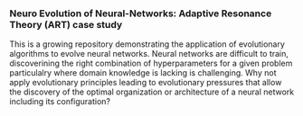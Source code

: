 ### Neuro Evolution of Neural-Networks: Adaptive Resonance Theory (ART) case study
This is a growing repository demonstrating the application of evolutionary algorithms to evolve neural networks. Neural networks are difficult to train, discoverining the right combination of hyperparameters for a given problem particulalry where domain knowledge is lacking is challenging. Why not apply evolutionary principles leading to evolutionary pressures that allow the discovery of the optimal organization or architecture of a neural network including its configuration? 
